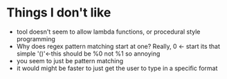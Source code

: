 # Things I don't like 
* tool doesn't seem to allow lambda functions, or procedural style programming
* Why does regex pattern matching start at one?
  Really, 0 <- start its that simple '()'<-this should be %0 not %1 so annoying 
* you seem to just be pattern matching 
* it would might be faster to just get the user to type  in a specific format